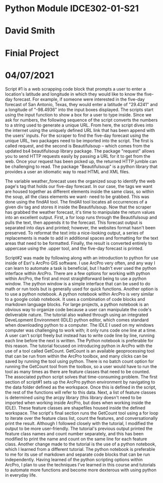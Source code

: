 # Python Module IDCE302-01-S21
# David Smith 
# Finial Project 
# 04/07/2021 

<p> Script #1 is a web scrapping code block that prompts a user to enter a location's latitude and longitude in which they would like to know the five-day forecast. For example, if someone were interested in the five-day forecast of San Antonio, Texas, they would enter a latitude of "29.4241" and a longitude of "-98.4936" into the input boxes displayed. The scripts start using the input function to show a box for a user to type inside. Since we ask for numbers, the following sequence of the script converts the numbers to a string used to generate a unique URL. From here, the script dives into the internet using the uniquely defined URL link that has been append with the users' inputs. For the scraper to find the five-day forecast using the unique URL, two packages need to be imported into the script. The first is called request, and the second is Beautifulsoup – which comes from the updated bs4 beautifulsoup library package. The package "request" allows you to send HTTP requests easily by passing a URL for it to get from the web. Once your request has been picked up, the returned HTTP jumble can be challenging to read. The package "Beautifulsoup" is a python library that provides a user an idiomatic way to read HTML and XML files.<p/>
<p> The variable weather_forecast uses the organized soup to identify the web page's tag that holds our five-day forecast.  In our case, the tags we want are housed together as different elements inside the same class, so within the soup, all the class elements we want- need to be grabbed. This was done using the findAll tool. The findAll tool locates all occurrences of a given div tag and stores it inside the Beautifulsoup.  Now that the scraper has grabbed the weather forecast, it's time to manipulate the return values into an excellent output. First, a for loop runs through the Beautifulsoup and pulls the text, then appends it to the forecast. This forecast output is separated into days and printed; however, the websites format hasn't been preserved. To reformat the text into a nice-looking output, a series of replacements is made to add in additional spaces and formatting for the text areas that need to be formatted. Finally, the result is converted entirely to uppercase using the .upper tool, and the five-day forecast is printed. <p>
Script#2 was made by following along with an introduction to python for use inside of Esri's ArcPro GIS software. I use ArcPro very often, and any way I can learn to automate a task is beneficial, but I hadn't ever used the python interface within ArcPro. There are a few options for working with python within ArcPro, the first and most straightforward being to use a python window. The python window is a simple interface that can be used to do math or run tools but is generally used for quick functions. Another option is to use a python notebook. A python notebook within ArcPro is very similar to a google colab notebook. It uses a combination of code blocks and markdown language blocks. For large projects, a python notebook is an obvious way to organize code because a user can manipulate the code's deliverable nature. The tutorial also walked through using an integrated DeveLopment Environment (IDLE) python editor, which comes standard when downloading python to a computer. The IDLE I used on my windows computer was challenging to work with; it only runs code one line at a time. A user can't script freely but instead has to write code line by line, running each line before the next is written. The Python notebook is preferable for this reason. 
The tutorial focused on introducing python in ArcPro with the use of a tool called GetCount. GetCount is an available geoprocessing tool that can be run from within the ArcPro toolbox, and many clicks can be saved by running the tool using python. There is no batch count option for running the GetCount tool from the toolbox, so a user would have to run the tool as many times as there are feature classes that need to be counted. The associated python script solves that time-consuming problem. The first section of script#1 sets up the ArcPro python environment by navigating to the data folder defined as the workspace. Once this is defined in the script, the rest of the functions will refer to this data. Next, a list of feature classes is determined using the arcpy library (this library doesn't need to be imported when working inside ArcPro, but does when working inside the IDLE). These feature classes are shapefiles housed inside the defined workspace. The script's final section runs the GetCount tool using a for loop to iterate over the feature class list, count the features, and conversationally print the result. 
Although I followed closely with the tutorial, I modified the output to be more user-friendly. The tutorial's previous output printed the feature class names and count number separately, and this has been modified to print the name and count on the same line for each feature class. Another change made to the tutorial is the use of a python notebook, which I learned from a different tutorial. The python notebook is preferable to me for its use of markdown and separate code blocks that can be run independently.  Having learned of the python scripting options within ArcPro, I plan to use the techniques I’ve learned in this course and tutorials to automate more functions and become more dexterous with using python in everyday life.     

 
